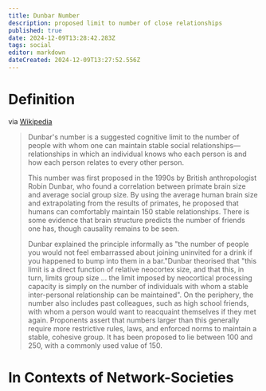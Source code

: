 ```yaml
---
title: Dunbar Number
description: proposed limit to number of close relationships
published: true
date: 2024-12-09T13:28:42.283Z
tags: social
editor: markdown
dateCreated: 2024-12-09T13:27:52.556Z
---
```


# Definition
via [Wikipedia](https://wikipedia.org/wiki/Dunbar%27s_number)
> Dunbar's number is a suggested cognitive limit to the number of people with whom one can maintain stable social relationships—relationships in which an individual knows who each person is and how each person relates to every other person.
> 
> This number was first proposed in the 1990s by British anthropologist Robin Dunbar, who found a correlation between primate brain size and average social group size. By using the average human brain size and extrapolating from the results of primates, he proposed that humans can comfortably maintain 150 stable relationships. There is some evidence that brain structure predicts the number of friends one has, though causality remains to be seen.
> 
> Dunbar explained the principle informally as "the number of people you would not feel embarrassed about joining uninvited for a drink if you happened to bump into them in a bar."Dunbar theorised that "this limit is a direct function of relative neocortex size, and that this, in turn, limits group size ... the limit imposed by neocortical processing capacity is simply on the number of individuals with whom a stable inter-personal relationship can be maintained". On the periphery, the number also includes past colleagues, such as high school friends, with whom a person would want to reacquaint themselves if they met again. Proponents assert that numbers larger than this generally require more restrictive rules, laws, and enforced norms to maintain a stable, cohesive group. It has been proposed to lie between 100 and 250, with a commonly used value of 150.

# In Contexts of Network-Societies